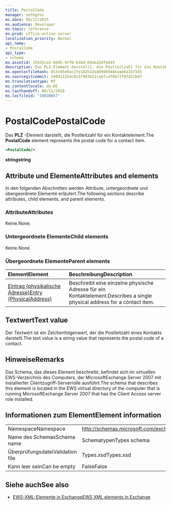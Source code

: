 ```yaml
---
title: PostalCode
manager: sethgros
ms.date: 09/17/2015
ms.audience: Developer
ms.topic: reference
ms.prod: office-online-server
localization_priority: Normal
api_name:
- PostalCode
api_type:
- schema
ms.assetid: 35935ca3-60d5-47f0-b16d-69ab2b8fdd49
description: Das PLZ-Element darstellt, die Postleitzahl für ein Kontaktelement.
ms.openlocfilehash: 853c65e0ac2fe182b1d188996948eaab6a1b7165
ms.sourcegitcommit: 34041125dc8c5f993b21cebfc4f8b72f0fd2cb6f
ms.translationtype: MT
ms.contentlocale: de-DE
ms.lasthandoff: 06/11/2018
ms.locfileid: "19830857"
---
```

# <a name="postalcode"></a><span data-ttu-id="6c8c1-103">PostalCode</span><span class="sxs-lookup"><span data-stu-id="6c8c1-103">PostalCode</span></span>

<span data-ttu-id="6c8c1-104">Das **PLZ** -Element darstellt, die Postleitzahl für ein Kontaktelement.</span><span class="sxs-lookup"><span data-stu-id="6c8c1-104">The **PostalCode** element represents the postal code for a contact item.</span></span> 
  
```xml
<PostalCode/>
```

 <span data-ttu-id="6c8c1-105">**string**</span><span class="sxs-lookup"><span data-stu-id="6c8c1-105">**string**</span></span>
## <a name="attributes-and-elements"></a><span data-ttu-id="6c8c1-106">Attribute und Elemente</span><span class="sxs-lookup"><span data-stu-id="6c8c1-106">Attributes and elements</span></span>

<span data-ttu-id="6c8c1-107">In den folgenden Abschnitten werden Attribute, untergeordnete und übergeordnete Elemente erläutert.</span><span class="sxs-lookup"><span data-stu-id="6c8c1-107">The following sections describe attributes, child elements, and parent elements.</span></span>
  
### <a name="attributes"></a><span data-ttu-id="6c8c1-108">Attribute</span><span class="sxs-lookup"><span data-stu-id="6c8c1-108">Attributes</span></span>

<span data-ttu-id="6c8c1-109">Keine.</span><span class="sxs-lookup"><span data-stu-id="6c8c1-109">None.</span></span>
  
### <a name="child-elements"></a><span data-ttu-id="6c8c1-110">Untergeordnete Elemente</span><span class="sxs-lookup"><span data-stu-id="6c8c1-110">Child elements</span></span>

<span data-ttu-id="6c8c1-111">Keine.</span><span class="sxs-lookup"><span data-stu-id="6c8c1-111">None.</span></span>
  
### <a name="parent-elements"></a><span data-ttu-id="6c8c1-112">Übergeordnete Elemente</span><span class="sxs-lookup"><span data-stu-id="6c8c1-112">Parent elements</span></span>

|<span data-ttu-id="6c8c1-113">**Element**</span><span class="sxs-lookup"><span data-stu-id="6c8c1-113">**Element**</span></span>|<span data-ttu-id="6c8c1-114">**Beschreibung**</span><span class="sxs-lookup"><span data-stu-id="6c8c1-114">**Description**</span></span>|
|:-----|:-----|
|[<span data-ttu-id="6c8c1-115">Eintrag (physikalische Adresse)</span><span class="sxs-lookup"><span data-stu-id="6c8c1-115">Entry (PhysicalAddress)</span></span>](entry-physicaladdress.md) <br/> |<span data-ttu-id="6c8c1-116">Beschreibt eine einzelne physische Adresse für ein Kontaktelement.</span><span class="sxs-lookup"><span data-stu-id="6c8c1-116">Describes a single physical address for a contact item.</span></span>  <br/> |
   
## <a name="text-value"></a><span data-ttu-id="6c8c1-117">Textwert</span><span class="sxs-lookup"><span data-stu-id="6c8c1-117">Text value</span></span>

<span data-ttu-id="6c8c1-118">Der Textwert ist ein Zeichenfolgenwert, der die Postleitzahl eines Kontakts darstellt.</span><span class="sxs-lookup"><span data-stu-id="6c8c1-118">The text value is a string value that represents the postal code of a contact.</span></span>
  
## <a name="remarks"></a><span data-ttu-id="6c8c1-119">Hinweise</span><span class="sxs-lookup"><span data-stu-id="6c8c1-119">Remarks</span></span>

<span data-ttu-id="6c8c1-120">Das Schema, das dieses Element beschreibt, befindet sich im virtuellen EWS-Verzeichnis des Computers, der MicrosoftExchange Server 2007 mit installierter Clientzugriff-Serverrolle ausführt.</span><span class="sxs-lookup"><span data-stu-id="6c8c1-120">The schema that describes this element is located in the EWS virtual directory of the computer that is running MicrosoftExchange Server 2007 that has the Client Access server role installed.</span></span>
  
## <a name="element-information"></a><span data-ttu-id="6c8c1-121">Informationen zum Element</span><span class="sxs-lookup"><span data-stu-id="6c8c1-121">Element information</span></span>

|||
|:-----|:-----|
|<span data-ttu-id="6c8c1-122">Namespace</span><span class="sxs-lookup"><span data-stu-id="6c8c1-122">Namespace</span></span>  <br/> |http://schemas.microsoft.com/exchange/services/2006/types  <br/> |
|<span data-ttu-id="6c8c1-123">Name des Schemas</span><span class="sxs-lookup"><span data-stu-id="6c8c1-123">Schema name</span></span>  <br/> |<span data-ttu-id="6c8c1-124">Schematypen</span><span class="sxs-lookup"><span data-stu-id="6c8c1-124">Types schema</span></span>  <br/> |
|<span data-ttu-id="6c8c1-125">Überprüfungsdatei</span><span class="sxs-lookup"><span data-stu-id="6c8c1-125">Validation file</span></span>  <br/> |<span data-ttu-id="6c8c1-126">Types.xsd</span><span class="sxs-lookup"><span data-stu-id="6c8c1-126">Types.xsd</span></span>  <br/> |
|<span data-ttu-id="6c8c1-127">Kann leer sein</span><span class="sxs-lookup"><span data-stu-id="6c8c1-127">Can be empty</span></span>  <br/> |<span data-ttu-id="6c8c1-128">False</span><span class="sxs-lookup"><span data-stu-id="6c8c1-128">False</span></span>  <br/> |
   
## <a name="see-also"></a><span data-ttu-id="6c8c1-129">Siehe auch</span><span class="sxs-lookup"><span data-stu-id="6c8c1-129">See also</span></span>



- [<span data-ttu-id="6c8c1-130">EWS-XML-Elemente in Exchange</span><span class="sxs-lookup"><span data-stu-id="6c8c1-130">EWS XML elements in Exchange</span></span>](ews-xml-elements-in-exchange.md)

